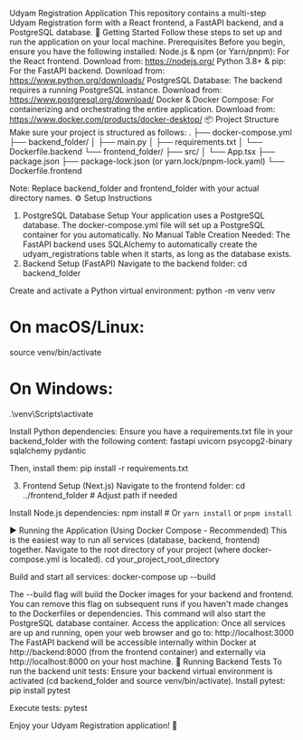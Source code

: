 Udyam Registration Application
This repository contains a multi-step Udyam Registration form with a React frontend, a FastAPI backend, and a PostgreSQL database.
🚀 Getting Started
Follow these steps to set up and run the application on your local machine.
Prerequisites
Before you begin, ensure you have the following installed:
Node.js & npm (or Yarn/pnpm): For the React frontend.
Download from: https://nodejs.org/
Python 3.8+ & pip: For the FastAPI backend.
Download from: https://www.python.org/downloads/
PostgreSQL Database: The backend requires a running PostgreSQL instance.
Download from: https://www.postgresql.org/download/
Docker & Docker Compose: For containerizing and orchestrating the entire application.
Download from: https://www.docker.com/products/docker-desktop/
📦 Project Structure
Make sure your project is structured as follows:
.
├── docker-compose.yml
├── backend_folder/
│   ├── main.py
│   ├── requirements.txt
│   └── Dockerfile.backend
└── frontend_folder/
    ├── src/
    │   └── App.tsx
    ├── package.json
    ├── package-lock.json (or yarn.lock/pnpm-lock.yaml)
    └── Dockerfile.frontend



Note: Replace backend_folder and frontend_folder with your actual directory names.
⚙️ Setup Instructions
1. PostgreSQL Database Setup
Your application uses a PostgreSQL database. The docker-compose.yml file will set up a PostgreSQL container for you automatically.
No Manual Table Creation Needed: The FastAPI backend uses SQLAlchemy to automatically create the udyam_registrations table when it starts, as long as the database exists.
2. Backend Setup (FastAPI)
Navigate to the backend folder:
cd backend_folder



Create and activate a Python virtual environment:
python -m venv venv
# On macOS/Linux:
source venv/bin/activate
# On Windows:
.\venv\Scripts\activate



Install Python dependencies:
Ensure you have a requirements.txt file in your backend_folder with the following content:
fastapi
uvicorn
psycopg2-binary
sqlalchemy
pydantic


Then, install them:
pip install -r requirements.txt



3. Frontend Setup (Next.js)
Navigate to the frontend folder:
cd ../frontend_folder # Adjust path if needed



Install Node.js dependencies:
npm install # Or `yarn install` or `pnpm install`



▶️ Running the Application (Using Docker Compose - Recommended)
This is the easiest way to run all services (database, backend, frontend) together.
Navigate to the root directory of your project (where docker-compose.yml is located).
cd your_project_root_directory



Build and start all services:
docker-compose up --build



The --build flag will build the Docker images for your backend and frontend. You can remove this flag on subsequent runs if you haven't made changes to the Dockerfiles or dependencies.
This command will also start the PostgreSQL database container.
Access the application:
Once all services are up and running, open your web browser and go to:
http://localhost:3000
The FastAPI backend will be accessible internally within Docker at http://backend:8000 (from the frontend container) and externally via http://localhost:8000 on your host machine.
🧪 Running Backend Tests
To run the backend unit tests:
Ensure your backend virtual environment is activated (cd backend_folder and source venv/bin/activate).
Install pytest:
pip install pytest



Execute tests:
pytest



Enjoy your Udyam Registration application! 📝
